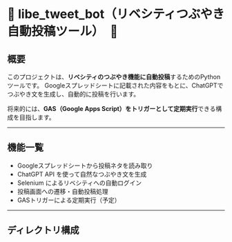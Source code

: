 # 🦁 libe_tweet_bot（リベシティつぶやき自動投稿ツール）　🦁

##  概要

このプロジェクトは、**リベシティのつぶやき機能に自動投稿**するためのPythonツールです。
Googleスプレッドシートに記載された内容をもとに、ChatGPTでつぶやき文を生成し、自動的に投稿を行います。

将来的には、**GAS（Google Apps Script）をトリガーとして定期実行**できる構成を目指します。

---

## 機能一覧

- Googleスプレッドシートから投稿ネタを読み取り
- ChatGPT API を使って自然なつぶやき文を生成
- Selenium によるリベシティへの自動ログイン
- 投稿画面への遷移・自動投稿処理
- GASトリガーによる定期実行（予定）

---

## ディレクトリ構成


